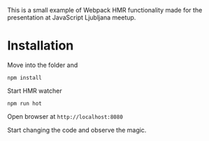 This is a small example of Webpack HMR functionality made for the presentation at JavaScript Ljubljana meetup.

# Installation

Move into the folder and

`npm install`

Start HMR watcher

`npm run hot`

Open browser at `http://localhost:8080`


Start changing the code and observe the magic.